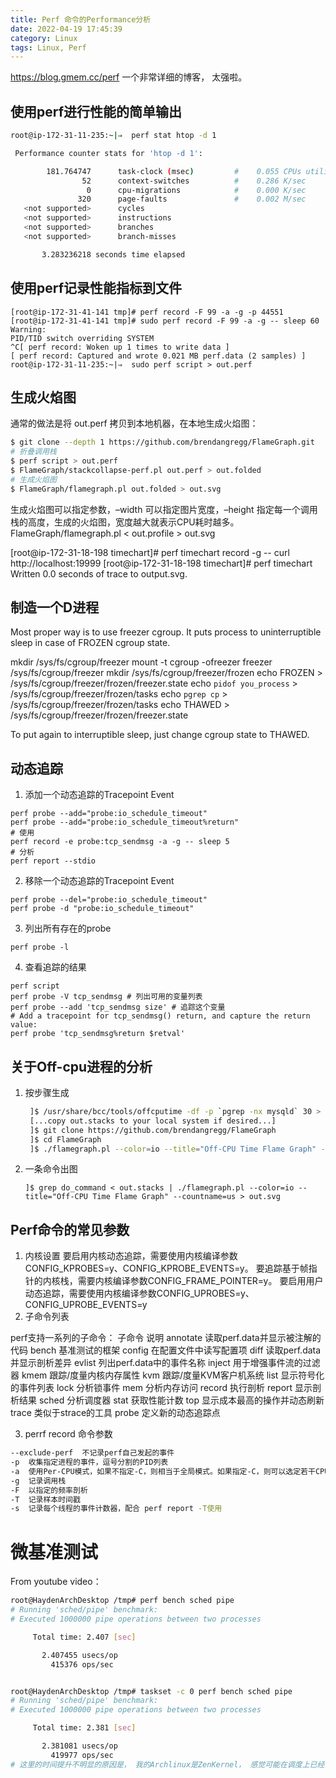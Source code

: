 ```yaml
---
title: Perf 命令的Performance分析
date: 2022-04-19 17:45:39
category: Linux
tags: Linux, Perf
---
```


https://blog.gmem.cc/perf  一个非常详细的博客， 太强啦。

## 使用perf进行性能的简单输出
```bash
root@ip-172-31-11-235:~|⇒  perf stat htop -d 1

 Performance counter stats for 'htop -d 1':

        181.764747      task-clock (msec)         #    0.055 CPUs utilized
                52      context-switches          #    0.286 K/sec
                 0      cpu-migrations            #    0.000 K/sec
               320      page-faults               #    0.002 M/sec
   <not supported>      cycles
   <not supported>      instructions
   <not supported>      branches
   <not supported>      branch-misses

       3.283236218 seconds time elapsed


```

## 使用perf记录性能指标到文件
```shell
[root@ip-172-31-41-141 tmp]# perf record -F 99 -a -g -p 44551
[root@ip-172-31-41-141 tmp]# sudo perf record -F 99 -a -g -- sleep 60
Warning:
PID/TID switch overriding SYSTEM
^C[ perf record: Woken up 1 times to write data ]
[ perf record: Captured and wrote 0.021 MB perf.data (2 samples) ]
root@ip-172-31-11-235:~|⇒  sudo perf script > out.perf
```

## 生成火焰图
通常的做法是将 out.perf 拷贝到本地机器，在本地生成火焰图：
```bash
$ git clone --depth 1 https://github.com/brendangregg/FlameGraph.git
# 折叠调用栈
$ perf script > out.perf
$ FlameGraph/stackcollapse-perf.pl out.perf > out.folded
# 生成火焰图
$ FlameGraph/flamegraph.pl out.folded > out.svg
```
生成火焰图可以指定参数，–width 可以指定图片宽度，–height 指定每一个调用栈的高度，生成的火焰图，宽度越大就表示CPU耗时越多。
FlameGraph/flamegraph.pl < out.profile > out.svg

[root@ip-172-31-18-198 timechart]# perf timechart record -g -- curl http://localhost:19999
[root@ip-172-31-18-198 timechart]# perf timechart
Written 0.0 seconds of trace to output.svg.

## 制造一个D进程
Most proper way is to use freezer cgroup. It puts process to uninterruptible sleep in case of FROZEN cgroup state.

mkdir /sys/fs/cgroup/freezer
mount -t cgroup -ofreezer freezer /sys/fs/cgroup/freezer
mkdir /sys/fs/cgroup/freezer/frozen
echo FROZEN > /sys/fs/cgroup/freezer/frozen/freezer.state
echo `pidof you_process` > /sys/fs/cgroup/freezer/frozen/tasks
echo `pgrep cp` > /sys/fs/cgroup/freezer/frozen/tasks
echo THAWED > /sys/fs/cgroup/freezer/frozen/freezer.state

To put again to interruptible sleep, just change cgroup state to THAWED.

## 动态追踪
1. 添加一个动态追踪的Tracepoint Event
```
perf probe --add="probe:io_schedule_timeout"
perf probe --add="probe:io_schedule_timeout%return"
# 使用
perf record -e probe:tcp_sendmsg -a -g -- sleep 5
# 分析
perf report --stdio
```
2. 移除一个动态追踪的Tracepoint Event
```
perf probe --del="probe:io_schedule_timeout"
perf probe -d "probe:io_schedule_timeout"
```
3. 列出所有存在的probe 
```
perf probe -l
```
4. 查看追踪的结果
```
perf script
perf probe -V tcp_sendmsg # 列出可用的变量列表
perf probe --add 'tcp_sendmsg size' # 追踪这个变量
# Add a tracepoint for tcp_sendmsg() return, and capture the return value:
perf probe 'tcp_sendmsg%return $retval'
```

## 关于Off-cpu进程的分析
1. 按步骤生成
   ```sh
    ]$ /usr/share/bcc/tools/offcputime -df -p `pgrep -nx mysqld` 30 > out.stacks
    [...copy out.stacks to your local system if desired...]
    ]$ git clone https://github.com/brendangregg/FlameGraph
    ]$ cd FlameGraph
    ]$ ./flamegraph.pl --color=io --title="Off-CPU Time Flame Graph" --countname=us < out.stacks > out.svg
   ```
2. 一条命令出图 
   ```
   ]$ grep do_command < out.stacks | ./flamegraph.pl --color=io --title="Off-CPU Time Flame Graph" --countname=us > out.svg
   ```

## Perf命令的常见参数
1. 内核设置
要启用内核动态追踪，需要使用内核编译参数CONFIG_KPROBES=y、CONFIG_KPROBE_EVENTS=y。
要追踪基于帧指针的内核栈，需要内核编译参数CONFIG_FRAME_POINTER=y。
要启用用户动态追踪，需要使用内核编译参数CONFIG_UPROBES=y、CONFIG_UPROBE_EVENTS=y
2. 子命令列表

perf支持一系列的子命令：
子命令 	说明
annotate 	读取perf.data并显示被注解的代码
bench 	基准测试的框架
config 	在配置文件中读写配置项
diff 	读取perf.data并显示剖析差异
evlist 	列出perf.data中的事件名称
inject 	用于增强事件流的过滤器
kmem 	跟踪/度量内核内存属性
kvm 	跟踪/度量KVM客户机系统
list 	显示符号化的事件列表
lock 	分析锁事件
mem 	分析内存访问
record 	执行剖析
report 	显示剖析结果
sched 	分析调度器
stat 	获取性能计数
top 	显示成本最高的操作并动态刷新
trace 	类似于strace的工具
probe 	定义新的动态追踪点

3. perrf record 命令参数 
```bash
--exclude-perf 	不记录perf自己发起的事件
-p 	收集指定进程的事件，逗号分割的PID列表
-a 	使用Per-CPU模式，如果不指定-C，则相当于全局模式。如果指定-C，则可以选定若干CPU
-g 	记录调用栈
-F 	以指定的频率剖析
-T 	记录样本时间戳
-s 	记录每个线程的事件计数器，配合 perf report -T使用
```

# 微基准测试

From youtube video： 

```bash
root@HaydenArchDesktop /tmp# perf bench sched pipe
# Running 'sched/pipe' benchmark:
# Executed 1000000 pipe operations between two processes

     Total time: 2.407 [sec]

       2.407455 usecs/op
         415376 ops/sec


root@HaydenArchDesktop /tmp# taskset -c 0 perf bench sched pipe
# Running 'sched/pipe' benchmark:
# Executed 1000000 pipe operations between two processes

     Total time: 2.381 [sec]

       2.381081 usecs/op
         419977 ops/sec
# 这里的时间提升不明显的原因是， 我的Archlinux是ZenKernel， 感觉可能在调度上已经做了不少的事情 ，如果随便启动一个redhat , 这个指标的差距会比较大。

